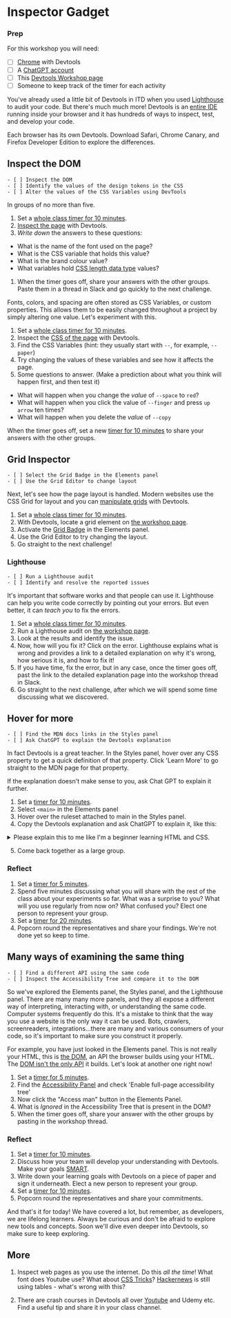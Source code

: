<!---
title='Devtools Day 1'
time='120'
facilitation=true
[objectives]
1="Inspect the DOM"
2="Identify the values of the design tokens in the CSS"
3="Alter the values of the CSS Variables using DevTools "
4="Select the Grid Badge in the Elements panel"
5="Use the Grid Editor to change layout"
6="Run a Lighthouse audit"
7="Identify and resolve the reported issues"
8="Inspect the Accessibility Tree and compare it to the DOM"
+++
-->

# Inspector Gadget

### Prep

For this workshop you will need:

- [ ] [Chrome](https://www.google.com/intl/en_uk/chrome/) with Devtools
- [ ] A [ChatGPT account](https://chat.openai.com/auth/login)
- [ ] This [Devtools Workshop page](http://cyf-workshops.netlify.app/devtools/)
- [ ] Someone to keep track of the timer for each activity

You've already used a little bit of Devtools in ITD when you used [Lighthouse](https://developer.chrome.com/docs/lighthouse/) to audit your code. But there's much much more! Devtools is an [entire IDE](https://developer.chrome.com/) running inside your browser and it has hundreds of ways to inspect, test, and develop your code.

<!--
{{<note type="tip" title="Explore">}} -->

Each browser has its own Devtools. Download Safari, Chrome Canary, and Firefox Developer Edition to explore the differences.

<!-- {{</note>}} -->

## Inspect the DOM

```objectives
- [ ] Inspect the DOM
- [ ] Identify the values of the design tokens in the CSS
- [ ] Alter the values of the CSS Variables using DevTools
```

<!--
{{<note type="exercise" title="Explore">}} -->

In groups of no more than five.

1.  Set a [whole class timer for 10 minutes](https://www.google.com/search?q=timer+for+10+minutes).
1.  [Inspect the page](http://cyf-workshops.netlify.app/devtools/) with Devtools.
1.  _Write down_ the answers to these questions:

- What is the name of the font used on the page?
- What is the CSS variable that holds this value?
- What is the brand colour value?
- What variables hold [CSS length data type](https://developer.mozilla.org/en-US/docs/Web/CSS/length) values?

1. When the timer goes off, share your answers with the other groups. Paste them in a thread in Slack and go quickly to the next challenge.
<!-- {{</note>}} -->

Fonts, colors, and spacing are often stored as CSS Variables, or custom properties. This allows them to be easily changed throughout a project by simply altering one value. Let's experiment with this.

<!--
{{<note type="exercise" title="Experiment">}} -->

1. Set a [whole class timer for 10 minutes](https://www.google.com/search?q=timer+for+10+minutes).
2. Inspect the [CSS of the page](http://cyf-workshops.netlify.app/devtools/) with Devtools.
3. Find the CSS Variables (hint: they usually start with `--`, for example, `--paper`)
4. Try changing the values of these variables and see how it affects the page.
5. Some questions to answer. (Make a prediction about what you think will happen first, and then test it)

- What will happen when you change the _value_ of `--space` to `red`?
- What will happen when you click the value of `--finger` and press `up arrow` ten times?
- What will happen when you delete the _value_ of `--copy`

When the timer goes off, set a new [timer for 10 minutes](https://www.google.com/search?q=timer+for+10+minutes) to share your answers with the other groups.

<!-- {{</note>}} -->

## Grid Inspector

```objectives
- [ ] Select the Grid Badge in the Elements panel
- [ ] Use the Grid Editor to change layout
```

Next, let's see how the page layout is handled. Modern websites use the CSS Grid for layout and you can [manipulate grids](https://developer.chrome.com/blog/devtools-tips-7/) with Devtools.

<!--
{{<note type="exercise" title="Grid Editor">}} -->

1. Set a [whole class timer for 10 minutes](https://www.google.com/search?q=timer+for+10+minutes).
2. With Devtools, locate a grid element on [the workshop page](http://cyf-workshops.netlify.app/devtools/).
3. Activate the [Grid Badge](https://developer.chrome.com/docs/devtools/css/grid/) in the Elements panel.
4. Use the Grid Editor to try changing the layout.
5. Go straight to the next challenge!

<!-- {{</note>}} -->

### Lighthouse

```objectives
- [ ] Run a Lighthouse audit
- [ ] Identify and resolve the reported issues
```

It's important that software works and that people can use it. Lighthouse can help you write code correctly by pointing out your errors. But even better, it can _teach you_ to fix the errors.

<!--
{{<note type="exercise" title="Audit">}} -->

1. Set a [whole class timer for 10 minutes](https://www.google.com/search?q=timer+for+10+minutes).
1. Run a Lighthouse audit on [the workshop page](http://cyf-workshops.netlify.app/devtools/).
1. Look at the results and identify the issue.
1. Now, how will you fix it? Click on the error. Lighthouse explains what is wrong and provides a link to a detailed explanation on why it's wrong, how serious it is, and how to fix it!
1. If you have time, fix the error, but in any case, once the timer goes off, past the link to the detailed explanation page into the workshop thread in Slack.
1. Go straight to the next challenge, after which we will spend some time discussing what we discovered.

<!-- {{</note>}} -->

## Hover for more

```objectives
- [ ] Find the MDN docs links in the Styles panel
- [ ] Ask ChatGPT to explain the Devtools explanation
```

In fact Devtools is a great teacher. In the Styles panel, hover over any CSS property to get a quick definition of that property. Click 'Learn More' to go straight to the MDN page for that property.

If the explanation doesn't make sense to you, ask Chat GPT to explain it further.

<!--
{{<note type="exercise" title="Explore and Explain">}} -->

1. Set a [timer for 10 minutes](https://www.google.com/search?q=timer+for+10+minutes).
1. Select `<main>` in the Elements panel
1. Hover over the ruleset attached to main in the Styles panel.
1. Copy the Devtools explanation and ask ChatGPT to explain it, like this:
<details><summary>Please explain this to me like I'm a beginner learning HTML and CSS.</summary>

> Determine a grid item's size and location within the grid by contributing a line, a span, or nothing (automatic) to its grid placement. Shorthand for 'grid-row-start', 'grid-column-start', 'grid-row-end', and 'grid-column-end'.

</details>

5. Come back together as a large group.
<!-- {{</note>}} -->

### Reflect

<!--
{{<note type="exercise" title="Reflect">}} -->

1. Set a [timer for 5 minutes](https://www.google.com/search?q=timer+for+5+minutes).
1. Spend five minutes discussing what you will share with the rest of the class about your experiments so far. What was a surprise to you? What will you use regularly from now on? What confused you? Elect one person to represent your group.
1. Set a [timer for 20 minutes](https://www.google.com/search?q=timer+for+20+minutes).
1. Popcorn round the representatives and share your findings. We're not done yet so keep to time.
<!-- {{</note>}} -->

## Many ways of examining the same thing

```objectives
- [ ] Find a different API using the same code
- [ ] Inspect the Accessibility Tree and compare it to the DOM
```

So we've explored the Elements panel, the Styles panel, and the Lighthouse panel. There are many many more panels, and they all expose a different way of interpreting, interacting with, or understanding the same code. Computer systems frequently do this. It's a mistake to think that the way you use a website is the only way it can be used. Bots, crawlers, screenreaders, integrations...there are many and various consumers of your code, so it's important to make sure you construct it properly.

For example, you have just looked in the Elements panel. This is not really your HTML, this is [the DOM](https://developer.mozilla.org/en-US/docs/Web/API/Document_Object_Model/Introduction), an API the browser builds using your HTML. The [DOM isn't the only API](https://developer.mozilla.org/en-US/docs/Web/API) it builds. Let's look at another one right now!

<!--
{{<note type="exercise" title="A New Lens">}} -->

1. Set a [timer for 5 minutes](https://www.google.com/search?q=timer+for+5+minutes).
1. Find the [Accessibility Panel](https://developer.chrome.com/blog/full-accessibility-tree/) and check 'Enable full-page accessibility tree'
1. Now click the "Access man" button in the Elements Panel.
1. What is _Ignored_ in the Accessibility Tree that is present in the DOM?
1. When the timer goes off, share your answer with the other groups by pasting in the workshop thread.
<!-- {{</note>}} -->

### Reflect

<!--
{{<note type="exercise" title="Develop Your Skills">}} -->

1. Set a [timer for 10 minutes](https://www.google.com/search?q=timer+for+10+minutes).
1. Discuss how your team will develop your understanding with Devtools. Make your goals [SMART](https://www.atlassian.com/blog/productivity/how-to-write-smart-goals).
1. Write down your learning goals with Devtools on a piece of paper and sign it underneath. Elect a new person to represent your group.
1. Set a [timer for 10 minutes](https://www.google.com/search?q=timer+for+20+minutes).
1. Popcorn round the representatives and share your commitments.
<!-- {{</note>}} -->

And that's it for today! We have covered a lot, but remember, as developers, we are lifelong learners. Always be curious and don't be afraid to explore new tools and concepts. Soon we'll dive even deeper into Devtools, so make sure to keep exploring.

## More

1. Inspect web pages as you use the internet. Do this _all the time_! What font does Youtube use? What about [CSS Tricks](https://css-tricks.com/tag/devtools/)? [Hackernews](https://news.ycombinator.com/) is still using tables - what's wrong with this?

2. There are crash courses in Devtools all over [Youtube](https://www.youtube.com/watch?v=gTVpBbFWry8) and Udemy etc. Find a useful tip and share it in your class channel.
